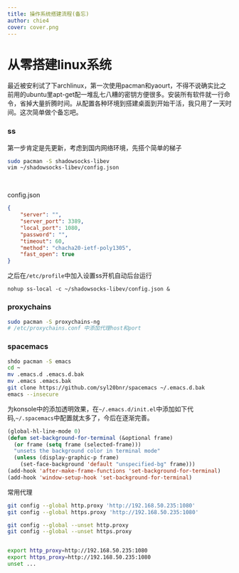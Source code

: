 ```yaml
---
title: 操作系统搭建流程(备忘)
author: chie4
cover: cover.png
---
```


# 从零搭建linux系统

最近被安利试了下archlinux，第一次使用pacman和yaourt，不得不说确实比之前用的ubuntu里apt-get配一堆乱七八糟的密钥方便很多。安装所有软件就一行命令，省掉大量折腾时间。从配置各种环境到搭建桌面到开始干活，我只用了一天时间。这次简单做个备忘吧。

         
### ss

第一步肯定是先更新，考虑到国内网络环境，先搭个简单的梯子

``` bash
sudo pacman -S shadowsocks-libev
vim ~/shadowsocks-libev/config.json
```
&emsp;&emsp;

config.json
``` json
{
    "server": "",
    "server_port": 3389,
    "local_port": 1080,
    "password": "",
    "timeout": 60,
    "method": "chacha20-ietf-poly1305",
    "fast_open": true
}
```

之后在`/etc/profile`中加入设置ss开机自动后台运行

```
nohup ss-local -c ~/shadowsocks-libev/config.json &
```

### proxychains

``` bash
sudo pacman -S proxychains-ng
# /etc/proxychains.conf 中添加代理host和port 
```

### spacemacs

``` bash
shdo pacman -S emacs
cd ~
mv .emacs.d .emacs.d.bak
mv .emacs .emacs.bak
git clone https://github.com/syl20bnr/spacemacs ~/.emacs.d.bak
emacs --insecure
```

为konsole中的添加透明效果，在`~/.emacs.d/init.el`中添加如下代码,`~/.spacemacs`中配置就太多了，今后在逐渐完善。

``` lisp
(global-hl-line-mode 0)
(defun set-background-for-terminal (&optional frame)
  (or frame (setq frame (selected-frame)))
  "unsets the background color in terminal mode"
  (unless (display-graphic-p frame)
    (set-face-background 'default "unspecified-bg" frame)))
(add-hook 'after-make-frame-functions 'set-background-for-terminal)
(add-hook 'window-setup-hook 'set-background-for-terminal)
```

常用代理

``` bash
git config --global http.proxy 'http://192.168.50.235:1080'
git config --global https.proxy 'http://192.168.50.235:1080'

git config --global --unset http.proxy
git config --global --unset https.proxy


export http_proxy=http://192.168.50.235:1080
export https_proxy=http://192.168.50.235:1080
unset ...
```
